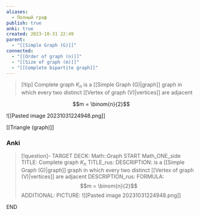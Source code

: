 ```yaml
---
aliases:
  - Полный граф
publish: true
anki: true
created: 2023-10-31 22:49
parent:
  - "[[Simple Graph (G)]]"
connected:
  - "[[Order of graph (n)]]"
  - "[[Size of graph (m)]]"
  - "[[Complete bipartite graph]]"
---
```


> [!tip] Complete graph $K_n$
> is a [[Simple Graph (G)|graph]] graph in which every two distinct [[Vertex of graph (V)|vertices]] are adjacent

$$m = \binom{n}{2}$$

![[Pasted image 20231031224948.png]]

[[Triangle (graph)]]


### Anki
> [!question]-
TARGET DECK: Math::Graph
START
Math_ONE_side
TITLE: Complete graph $K_n$
TITLE_rus: 
DESCRIPTION: is a [[Simple Graph (G)|graph]] graph in which every two distinct [[Vertex of graph (V)|vertices]] are adjacent
DESCRIPTION_rus: 
FORMULA: $$m = \binom{n}{2}$$
ADDITIONAL: 
PICTURE: ![[Pasted image 20231031224948.png]]
<!--ID: 1699130250667-->
END







